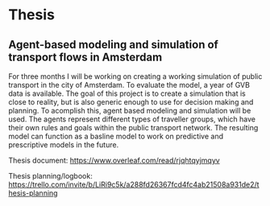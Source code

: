 # Thesis

## Agent-based modeling and simulation of transport flows in Amsterdam
For three months I will be working on creating a working simulation of public transport in the city of Amsterdam. To evaluate the model, a year of GVB data is available. The goal of this project is to create a simulation that is close to reality, but is also generic enough to use for decision making and planning. To acomplish this, agent based modeling and simulation will be used. The agents represent different types of traveller groups, which have their own rules and goals within the public transport network. The resulting model can function as a basline model to work on predictive and prescriptive models in the future. 

Thesis document: https://www.overleaf.com/read/rjqhtqyjmqyv

Thesis planning/logbook: https://trello.com/invite/b/LiRi9c5k/a288fd26367fcd4fc4ab21508a931de2/thesis-planning
